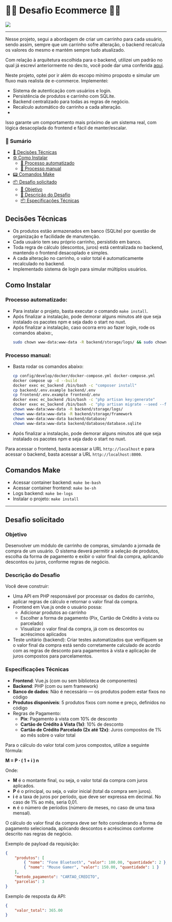 # 🛒🛒 Desafio Ecommerce 🛒🛒
<img src="https://go-skill-icons.vercel.app/api/icons?i=git,docker,php,sqlite,laravel,html,css,vue,vite,typescript,pinia,composer,npm,nuxt,tailwind" />

---

Nesse projeto, segui a abordagem de criar um carrinho para cada usuário, sendo assim, sempre que um carrinho sofre alteração, o backend recalcula os valores do mesmo e mantém sempre tudo atualizado.

Com relação à arquitetura escolhida para o backend, utilizei um padrão no qual já escreví anteriormente no dev.to, você pode dar uma conferida [aqui](https://dev.to/jhonhenkel/minha-arquitetura-no-laravel-26nj).

Neste projeto, optei por ir além do escopo mínimo proposto e simular um fluxo mais realista de e-commerce. Implementei:
- Sistema de autenticação com usuários e login.
- Persistência de produtos e carrinho com SQLite.
- Backend centralizado para todas as regras de negócio.
- Recalculo automático do carrinho a cada alteração.
- 
Isso garante um comportamento mais próximo de um sistema real, com lógica desacoplada do frontend e fácil de manter/escalar.
### 📝 Sumário
- [📌 Decisões Técnicas](#decisões-técnicas)
- [⚙️ Como Instalar](#como-instalar)
  - [🤖 Processo automatizado](#processo-automatizado)
  - [🔧 Processo manual](#processo-manual)
- [📟 Comandos Make](#comandos-make)
- [📦 Desafio solicitado](#desafio-solicitado)
  - [🎯 Objetivo](#-objetivo)
  - [🧩 Descrição do Desafio](#-descrição-do-desafio)
  - [📦 Especificações Técnicas](#-especificações-técnicas)

## Decisões Técnicas
- Os produtos estão armazenados em banco (SQLite) por questão de organização e facilidade de manutenção.
- Cada usuário tem seu próprio carrinho, persistido em banco.
- Toda regra de cálculo (descontos, juros) está centralizada no backend, mantendo o frontend desacoplado e simples.
- A cada alteração no carrinho, o valor total é automaticamente recalculado no backend.
- Implementado sistema de login para simular múltiplos usuários.

## Como Instalar
### Processo automatizado: 
- Para instalar o projeto, basta executar o comando `make install`. 
- Após finalizar a instalação, pode demorar alguns minutos até que seja instalado os pacotes npm e seja dado o start no nuxt. 
- Após finalizar a instalação, caso ocorra erro ao fazer login, rode os comandos abaixo:,
  ```bash
  sudo chown www-data:www-data -R backend/storage/logs/ && sudo chown www-data:www-data -R backend/storage/framework && sudo chown www-data:www-data backend/database/ && sudo chown www-data:www-data backend/database/database.sqlite
  ```

### Processo manual:
- Basta rodar os comandos abaixo:
  ```bash
  cp config/develop/docker/docker-compose.yml docker-compose.yml
  docker compose up -d --build
  docker exec ec_backend /bin/bash -c "composer install"
  cp backend/.env.example backend/.env
  cp frontend/.env.example frontend/.env
  docker exec ec_backend /bin/bash -c "php artisan key:generate"
  docker exec ec_backend /bin/bash -c "php artisan migrate --seed --force"
  chown www-data:www-data -R backend/storage/logs/
  chown www-data:www-data -R backend/storage/framework
  chown www-data:www-data backend/database/
  chown www-data:www-data backend/database/database.sqlite
  ```
- Após finalizar a instalação, pode demorar alguns minutos até que seja instalado os pacotes npm e seja dado o start no nuxt.

Para acessar o frontend, basta acessar a URL `http://localhost` e para acessar o backend, basta acessar a URL `http://localhost:8000`.
## Comandos Make
- Acessar container backend: `make be-bash`
- Acessar container frontend: `make be-sh`
- Logs backend: `make be-logs`
- Instalar o projeto: `make install`

---
## Desafio solicitado
### Objetivo
Desenvolver um módulo de carrinho de compras, simulando a jornada de compra de um usuário. O sistema deverá permitir a seleção de produtos, escolha da forma de pagamento e exibir o valor final da compra, aplicando descontos ou juros, conforme regras de negócio.

### Descrição do Desafio
Você deve construir:

- Uma API em PHP responsável por processar os dados do carrinho, aplicar regras de cálculo e retornar o valor final da compra.
- Frontend em Vue.js onde o usuário possa:
  - Adicionar produtos ao carrinho
  - Escolher a forma de pagamento (Pix, Cartão de Crédito à vista ou parcelado)
  - Visualizar o valor final da compra, já com os descontos ou acréscimos aplicados
- Teste unitário (backend): Criar testes automatizados que verifiquem se o valor final da compra está sendo corretamente calculado de acordo com as regras de desconto para pagamentos à vista e aplicação de juros compostos para parcelamentos.

### Especificações Técnicas
- **Frontend**: Vue.js (com ou sem biblioteca de componentes)
- **Backend**: PHP (com ou sem framework)
- **Banco de dados**: Não é necessário — os produtos podem estar fixos no código
- **Produtos disponíveis**: 5 produtos fixos com nome e preço, definidos no código
- Regras de Pagamento:
  - **Pix**: Pagamento à vista com 10% de desconto
  - **Cartão de Crédito à Vista (1x)**: 10% de desconto
  - **Cartão de Crédito Parcelado (2x até 12x)**: Juros compostos de 1% ao mês sobre o valor total

Para o cálculo do valor total com juros compostos, utilize a seguinte fórmula:

**M = P ⋅ ( 1 + i ) n**

Onde:

- **M** é o montante final, ou seja, o valor total da compra com juros aplicados.
- **P** é o principal, ou seja, o valor inicial (total da compra sem juros).
- **i** é a taxa de juros por período, que deve ser expressa em decimal. No caso de 1% ao mês, seria 0,01.
- **n** é o número de períodos (número de meses, no caso de uma taxa mensal).

O cálculo do valor final da compra deve ser feito considerando a forma de pagamento selecionada, aplicando descontos e acréscimos conforme descrito nas regras de negócio.

Exemplo de payload da requisição:

```json
{
    "produtos": [
        { "nome": "Fone Bluetooth", "valor": 100.00, "quantidade": 2 },
        { "nome": "Mouse Gamer", "valor": 150.00, "quantidade": 1 }
    ],
    "metodo_pagamento": "CARTAO_CREDITO",
    "parcelas": 3
}
```
Exemplo de resposta da API:

```json
{
    "valor_total": 365.00
}
```
